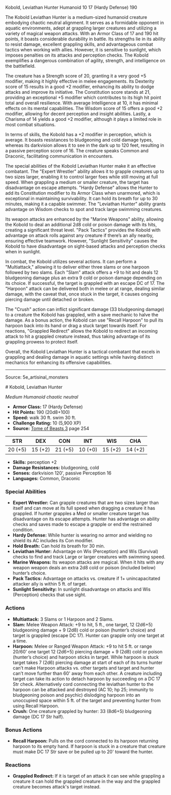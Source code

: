<MonsterName/>Kobold, Leviathan Hunter</MonsterName>
<CreatureType/>Humanoid</CreatureType>
<CR/>10</CR>
<AC/>17 (Hardy Defense)</AC>
<HP/>190</HP>
<summary>The Kobold Leviathan Hunter is a medium-sized humanoid creature embodying chaotic neutral alignment. It serves as a formidable opponent in aquatic environments, adept at grappling larger creatures and utilizing a variety of magical weapon attacks. With an Armor Class of 17 and 190 hit points, it boasts considerable durability in battle. Its strengths lie in its ability to resist damage, excellent grappling skills, and advantageous combat tactics when working with allies. However, it is sensitive to sunlight, which imposes penalties on its attacks and perception checks. The Kobold exemplifies a dangerous combination of agility, strength, and intelligence on the battlefield.</summary>

<detail>

The creature has a Strength score of 20, granting it a very good +5 modifier, making it highly effective in melee engagements. Its Dexterity score of 15 results in a good +2 modifier, enhancing its ability to dodge attacks and improve its initiative. The Constitution score stands at 21, providing an exceptional +5 modifier which contributes to its high hit point total and overall resilience. With average Intelligence at 10, it has minimal effects on its mental capabilities. The Wisdom score of 15 offers a good +2 modifier, allowing for decent perception and insight abilities. Lastly, a Charisma of 14 yields a good +2 modifier, although it plays a limited role in most combat situations.

In terms of skills, the Kobold has a +2 modifier in perception, which is average. It boasts resistances to bludgeoning and cold damage types, whereas its darkvision allows it to see in the dark up to 120 feet, resulting in a passive perception score of 16. The creature speaks Common and Draconic, facilitating communication in encounters.

The special abilities of the Kobold Leviathan Hunter make it an effective combatant. The "Expert Wrestler" ability allows it to grapple creatures up to two sizes larger, enabling it to control larger foes while still moving at full speed. When grappling a medium or smaller creature, the target has disadvantage on escape attempts. "Hardy Defense" allows the Hunter to add its Constitution modifier to its Armor Class when unarmored, which is exceptional in maintaining survivability. It can hold its breath for up to 30 minutes, making it a capable swimmer. The "Leviathan Hunter" ability grants advantage on Wisdom checks to spot and track large swimming creatures. 

Its weapon attacks are enhanced by the "Marine Weapons" ability, allowing the Kobold to deal an additional 2d8 cold or poison damage with its hits, creating a significant threat level. "Pack Tactics" provides the Kobold with advantage on attack rolls against any creature if there’s an ally nearby, ensuring effective teamwork. However, "Sunlight Sensitivity" causes the Kobold to have disadvantage on sight-based attacks and perception checks when in sunlight.

In combat, the Kobold utilizes several actions. It can perform a "Multiattack," allowing it to deliver either three slams or one harpoon followed by two slams. Each "Slam" attack offers a +9 to hit and deals 12 bludgeoning damage plus an extra 9 cold or poison damage depending on its choice. If successful, the target is grappled with an escape DC of 17. The "Harpoon" attack can be delivered both in melee or at range, dealing similar damage, with the caveat that, once stuck in the target, it causes ongoing piercing damage until detached or broken.

The "Crush" action can inflict significant damage (33 bludgeoning damage) to a creature the Kobold has grappled, with a save mechanic to halve the damage. As a bonus action, the Kobold can use "Recall Harpoon" to pull its harpoon back into its hand or drag a stuck target towards itself. For reactions, "Grappled Redirect" allows the Kobold to redirect an incoming attack to hit a grappled creature instead, thus taking advantage of its grappling prowess to protect itself. 

Overall, the Kobold Leviathan Hunter is a tactical combatant that excels in grappling and dealing damage in aquatic settings while having distinct mechanics for enhancing its offensive capabilities.</detail>



---

Source: 5e_artisinal_monsters

<statblock>
# Kobold, Leviathan Hunter

*Medium* *Humanoid* *chaotic neutral*

- **Armor Class:** 17 (Hardy Defense)
- **Hit Points:** 190 (20d8+100)
- **Speed:** walk 30 ft. swim 30 ft.
- **Challenge Rating:** 10 (5,900 XP)
- **Source:** [Tome of Beasts 3](https://koboldpress.com/kpstore/product/tome-of-beasts-3-for-5th-edition/) page 254

| STR | DEX | CON | INT | WIS | CHA |
| --- | --- | --- | --- | --- | --- |
| 20 (+5) | 15 (+2) | 21 (+5) | 10 (+0) | 15 (+2) | 14 (+2) |

- **Skills:** perception +2
- **Damage Resistances:** bludgeoning, cold
- **Senses:** darkvision 120', passive Perception 16 
- **Languages:** Common, Draconic

### Special Abilities

- **Expert Wrestler:** Can grapple creatures that are two sizes larger than itself and can move at its full speed when dragging a creature it has grappled. If hunter grapples a Med or smaller creature target has disadvantage on its escape attempts. Hunter has advantage on ability checks and saves made to escape a grapple or end the restrained condition.
- **Hardy Defense:** While hunter is wearing no armor and wielding no shield its AC includes its Con modifier.
- **Hold Breath:** Can hold its breath for 30 min.
- **Leviathan Hunter:** Advantage on Wis (Perception) and Wis (Survival) checks to find and track Large or larger creatures with swimming speed.
- **Marine Weapons:** Its weapon attacks are magical. When it hits with any weapon weapon deals an extra 2d8 cold or poison (included below) hunter’s choice.
- **Pack Tactics:** Advantage on attacks vs. creature if 1+ unincapacitated attacker ally is within 5 ft. of target.
- **Sunlight Sensitivity:** In sunlight disadvantage on attacks and Wis (Perception) checks that use sight.

### Actions

- **Multiattack:** 3 Slams or 1 Harpoon and 2 Slams.
- **Slam:** Melee Weapon Attack: +9 to hit, 5 ft., one target, 12 (2d6+5) bludgeoning damage + 9 (2d8) cold or poison (hunter’s choice) and target is grappled (escape DC 17). Hunter can grapple only one target at a time.
- **Harpoon:** Melee or Ranged Weapon Attack: +9 to hit 5 ft. or range 20/60' one target 12 (2d6+5) piercing damage + 9 (2d8) cold or poison (hunter’s choice) and harpoon sticks in target. While harpoon is stuck target takes 7 (2d6) piercing damage at start of each of its turns hunter can’t make Harpoon attacks vs. other targets and target and hunter can’t move further than 60' away from each other. A creature including target can take its action to detach harpoon by succeeding on a DC 17 Str check. Alternatively cord connecting the leviathan hunter to the harpoon can be attacked and destroyed (AC 10; hp 25; immunity to bludgeoning poison and psychic) dislodging harpoon into an unoccupied space within 5 ft. of the target and preventing hunter from using Recall Harpoon.
- **Crush:** One creature grappled by hunter: 33 (8d6+5) bludgeoning damage (DC 17 Str half).

### Bonus Actions

- **Recall Harpoon:** Pulls on the cord connected to its harpoon returning harpoon to its empty hand. If harpoon is stuck in a creature that creature must make DC 17 Str save or be pulled up to 20' toward the hunter.

### Reactions

- **Grappled Redirect:** If it is target of an attack it can see while grappling a creature it can hold the grappled creature in the way and the grappled creature becomes attack's target instead.


</statblock>


